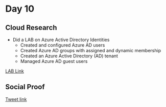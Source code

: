 # Day 10

## Cloud Research

- Did a LAB on Azure Active Directory Identities
  - Created and configured Azure AD users
  - Created Azure AD groups with assigned and dynamic membership
  - Created an Azure Active Directory (AD) tenant
  - Managed Azure AD guest users

[LAB Link](https://microsoftlearning.github.io/AZ-104-MicrosoftAzureAdministrator/Instructions/Labs/LAB_01-Manage_Azure_AD_Identities.html)

## Social Proof

[Tweet link](https://twitter.com/Just4JAG/status/1341962013833097216)
